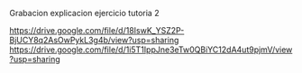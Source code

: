 Grabacion explicacion ejercicio tutoria 2

https://drive.google.com/file/d/18IswK_YSZ2P-BjUCY8q2AsOwPykL3g4b/view?usp=sharing
https://drive.google.com/file/d/1i5T1IppJne3eTw0QBiYC12dA4ut9pjmV/view?usp=sharing
